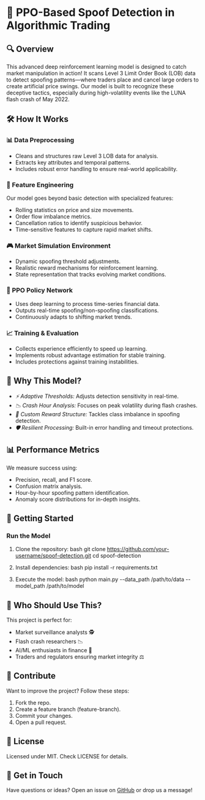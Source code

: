 # 🚀 PPO-Based Spoof Detection in Algorithmic Trading

## 🔍 Overview
This advanced deep reinforcement learning model is designed to catch market manipulation in action! It scans Level 3 Limit Order Book (LOB) data to detect spoofing patterns—where traders place and cancel large orders to create artificial price swings. Our model is built to recognize these deceptive tactics, especially during high-volatility events like the LUNA flash crash of May 2022.

## 🛠 How It Works
### 📊 Data Preprocessing
- Cleans and structures raw Level 3 LOB data for analysis.
- Extracts key attributes and temporal patterns.
- Includes robust error handling to ensure real-world applicability.

### 🚀 Feature Engineering
Our model goes beyond basic detection with specialized features:
- Rolling statistics on price and size movements.
- Order flow imbalance metrics.
- Cancellation ratios to identify suspicious behavior.
- Time-sensitive features to capture rapid market shifts.

### 🎮 Market Simulation Environment
- Dynamic spoofing threshold adjustments.
- Realistic reward mechanisms for reinforcement learning.
- State representation that tracks evolving market conditions.

### 🧠 PPO Policy Network
- Uses deep learning to process time-series financial data.
- Outputs real-time spoofing/non-spoofing classifications.
- Continuously adapts to shifting market trends.

### 📈 Training & Evaluation
- Collects experience efficiently to speed up learning.
- Implements robust advantage estimation for stable training.
- Includes protections against training instabilities.

## 🌟 Why This Model?
- *⚡ Adaptive Thresholds:* Adjusts detection sensitivity in real-time.
- *📉 Crash Hour Analysis:* Focuses on peak volatility during flash crashes.
- *🎯 Custom Reward Structure:* Tackles class imbalance in spoofing detection.
- *🛡 Resilient Processing:* Built-in error handling and timeout protections.

## 📊 Performance Metrics
We measure success using:
- Precision, recall, and F1 score.
- Confusion matrix analysis.
- Hour-by-hour spoofing pattern identification.
- Anomaly score distributions for in-depth insights.

## 🚀 Getting Started
### Run the Model
1. Clone the repository:
   bash
   git clone https://github.com/your-username/spoof-detection.git
   cd spoof-detection
   
2. Install dependencies:
   bash
   pip install -r requirements.txt
   
3. Execute the model:
   bash
   python main.py --data_path /path/to/data --model_path /path/to/model
   

## 📢 Who Should Use This?
This project is perfect for:
- Market surveillance analysts 🕵
- Flash crash researchers 📉
- AI/ML enthusiasts in finance 🤖
- Traders and regulators ensuring market integrity ⚖

## 🤝 Contribute
Want to improve the project? Follow these steps:
1. Fork the repo.
2. Create a feature branch (feature-branch).
3. Commit your changes.
4. Open a pull request.

## 📜 License
Licensed under MIT. Check LICENSE for details.

## 💬 Get in Touch
Have questions or ideas? Open an issue on [GitHub](https://github.com/your-username/spoof-detection/issues) or drop us a message!
